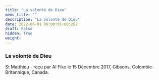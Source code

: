 ```yaml
---
title: "La volonté de Dieu"
menu_title: ""
description: "La volonté de Dieu"
date: 2022-06-01 06:00:01+00:282
draft: False
hidden: True
weight:
---
```

### La volonté de Dieu

St Matthieu - reçu par Al Fike le 15 Décembre 2017, Gibsons, Colombie-Britannique, Canada.



